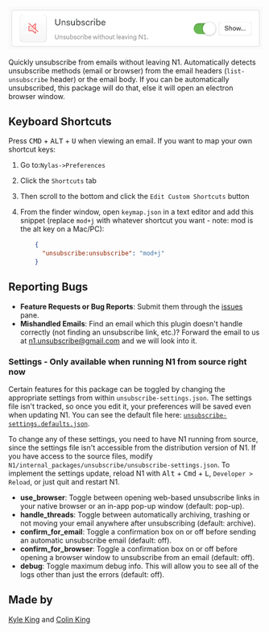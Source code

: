 ![Unsubscribe: unsubscribe without leaving Nylas N1](plugin.png)

Quickly unsubscribe from emails without leaving N1. Automatically detects unsubscribe methods (email or browser) from the email headers (`list-unsubscribe` header) or the email body. If you can be automatically unsubscribed, this package will do that, else it will open an electron browser window.

## Keyboard Shortcuts

Press <kbd>CMD</kbd> + <kbd>ALT</kbd> + <kbd>U</kbd> when viewing an email. If you want to map your own shortcut keys:

1. Go to:`Nylas->Preferences`
2. Click the `Shortcuts` tab
3. Then scroll to the bottom and click the `Edit Custom Shortcuts` button
4. From the finder window, open `keymap.json` in a text editor and add this snippet (replace `mod+j` with whatever shortcut you want - note: mod is the alt key on a Mac/PC):

	```json
		{
		  "unsubscribe:unsubscribe": "mod+j"
		}
	```

## Reporting Bugs

- **Feature Requests or Bug Reports**: Submit them through the [issues](issues) pane.
- **Mishandled Emails**: Find an email which this plugin doesn't handle correctly (not finding an unsubscribe link, etc.)? Forward the email to us at <a href="mailto:n1.unsubscribe@gmail.com">n1.unsubscribe@gmail.com</a> and we will look into it.

### Settings - Only available when running N1 from source right now

Certain features for this package can be toggled by changing the appropriate settings from within `unsubscribe-settings.json`. The settings file isn't tracked, so once you edit it, your preferences will be saved even when updating N1. You can see the default file here: [`unsubscribe-settings.defaults.json`](unsubscribe-settings.defaults.json).

To change any of these settings, you need to have N1 running from source, since the settings file isn't accessible from the distribution version of N1. If you have access to the source files, modify `N1/internal_packages/unsubscribe/unsubscribe-settings.json`. To implement the settings update, reload N1 with <kbd>Alt</kbd> + <kbd>Cmd</kbd> + <kbd>L</kbd>, `Developer > Reload`, or just quit and restart N1.

- **use_browser**: Toggle between opening web-based unsubscribe links in your native browser or an in-app pop-up window (default: pop-up).
- **handle_threads**: Toggle between automatically archiving, trashing or not moving your email anywhere after unsubscribing (default: archive).
- **confirm_for_email**: Toggle a confirmation box on or off before sending an automatic unsubscribe email (default: off).
- **confirm_for_browser**: Toggle a confirmation box on or off before opening a browser window to unsubscribe from an email (default: off).
- **debug**: Toggle maximum debug info. This will allow you to see all of the logs other than just the errors (default: off).

## Made by

[Kyle King](http://kyleking.me) and [Colin King](http://colinking.co)
